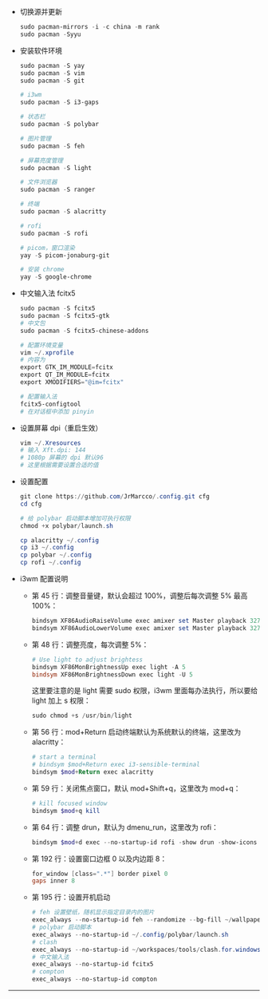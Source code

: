 * 切换源并更新

  ```powershell
  sudo pacman-mirrors -i -c china -m rank
  sudo pacman -Syyu
  ```
* 安装软件环境

  ```powershell
  sudo pacman -S yay
  sudo pacman -S vim
  sudo pacman -S git

  # i3wm
  sudo pacman -S i3-gaps

  # 状态栏
  sudo pacman -S polybar

  # 图片管理
  sudo pacman -S feh

  # 屏幕亮度管理
  sudo pacman -S light

  # 文件浏览器
  sudo pacman -S ranger

  # 终端
  sudo pacman -S alacritty

  # rofi
  sudo pacman -S rofi

  # picom，窗口渲染
  yay -S picom-jonaburg-git
  
  # 安装 chrome
  yay -S google-chrome
  ```
* 中文输入法 fcitx5

  ```powershell
  sudo pacman -S fcitx5 
  sudo pacman -S fcitx5-gtk
  # 中文包
  sudo pacman -S fcitx5-chinese-addons
  
  # 配置环境变量
  vim ~/.xprofile
  # 内容为
  export GTK_IM_MODULE=fcitx
  export QT_IM_MODULE=fcitx
  export XMODIFIERS="@im=fcitx"

  # 配置输入法
  fcitx5-configtool
  # 在对话框中添加 pinyin 
  ```
* 设置屏幕 dpi（重启生效）

  ```powershell
  vim ~/.Xresources
  # 输入 Xft.dpi: 144
  # 1080p 屏幕的 dpi 默认96 
  # 这里根据需要设置合适的值
  ```

* 设置配置

  ```powershell
  git clone https://github.com/JrMarcco/.config.git cfg
  cd cfg
  
  # 给 polybar 启动脚本增加可执行权限
  chmod +x polybar/launch.sh

  cp alacritty ~/.config
  cp i3 ~/.config
  cp polybar ~/.config
  cp rofi ~/.config
  ```

* i3wm 配置说明

  * 第 45 行：调整音量键，默认会超过 100%，调整后每次调整 5% 最高 100%：

    ```powershell
    bindsym XF86AudioRaiseVolume exec amixer set Master playback 3275+
    bindsym XF86AudioLowerVolume exec amixer set Master playback 3275-
    ```
  * 第 48 行：调整亮度，每次调整 5%：

    ```powershell
    # Use light to adjust brightess
    bindsym XF86MonBrightnessUp exec light -A 5
    bindsym XF86MonBrightnessDown exec light -U 5
    ```

    这里要注意的是 light 需要 sudo 权限，i3wm 里面每办法执行，所以要给 light 加上 s 权限：

    ```powershell
    sudo chmod +s /usr/bin/light
    ```

  * 第 56 行：mod+Return 启动终端默认为系统默认的终端，这里改为 alacritty：

    ```powershell
    # start a terminal
    # bindsym $mod+Return exec i3-sensible-terminal
    bindsym $mod+Return exec alacritty
    ```
  * 第 59 行：关闭焦点窗口，默认 mod+Shift+q，这里改为 mod+q：

    ```powershell
    # kill focused window
    bindsym $mod+q kill
    ```

  * 第 64 行：调整 drun，默认为 dmenu_run，这里改为 rofi：

    ```powershell
    bindsym $mod+d exec --no-startup-id rofi -show drun -show-icons
    ```
  * 第 192 行：设置窗口边框 0 以及内边距 8：

    ```powershell
    for_window [class=".*"] border pixel 0
    gaps inner 8
    ```
  * 第 195 行：设置开机启动

    ```powershell
    # feh 设置壁纸，随机显示指定目录内的图片
    exec_always --no-startup-id feh --randomize --bg-fill ~/wallpapers/*
    # polybar 启动脚本
    exec_always --no-startup-id ~/.config/polybar/launch.sh
    # clash 
    exec_always --no-startup-id ~/workspaces/tools/clash.for.windows/cfw &
    # 中文输入法
    exec_always --no-startup-id fcitx5
    # compton
    exec_always --no-startup-id compton
    ```
---
